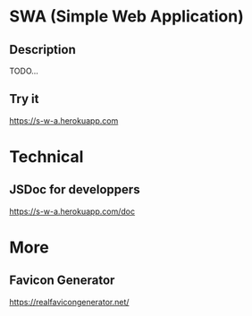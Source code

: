 # SWA (Simple Web Application) #

## Description ##
TODO...

## Try it ##
https://s-w-a.herokuapp.com

# Technical #

## JSDoc for developpers ##
https://s-w-a.herokuapp.com/doc

# More #

## Favicon Generator ##
https://realfavicongenerator.net/